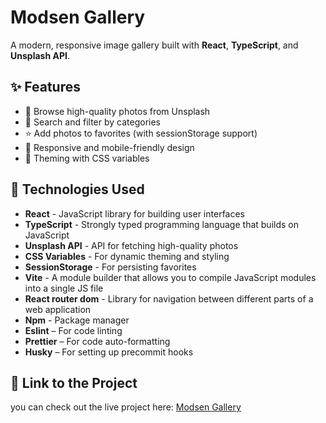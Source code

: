 # Modsen Gallery

A modern, responsive image gallery built with **React**, **TypeScript**, and **Unsplash API**.

## ✨ Features

- 📸 Browse high-quality photos from Unsplash
- 🔎 Search and filter by categories
- ⭐ Add photos to favorites (with sessionStorage support)
- 📱 Responsive and mobile-friendly design
- 🎨 Theming with CSS variables

## 🔧 Technologies Used

- **React** - JavaScript library for building user interfaces
- **TypeScript** - Strongly typed programming language that builds on JavaScript
- **Unsplash API** - API for fetching high-quality photos
- **CSS Variables** - For dynamic theming and styling
- **SessionStorage** - For persisting favorites
- **Vite** - A module builder that allows you to compile JavaScript modules into a single JS file
- **React router dom** - Library for navigation between different parts of a web application
- **Npm** - Package manager
- **Eslint** – For code linting
- **Prettier** – For code auto-formatting
- **Husky** – For setting up precommit hooks

## 🔗 Link to the Project

you can check out the live project here: [Modsen Gallery](https://modsen-gallery-site.netlify.app/)
